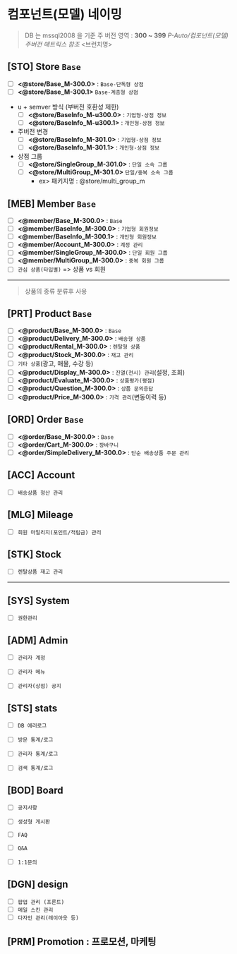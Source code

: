 # 컴포넌트(모델) 네이밍
> DB 는 mssql2008 을 기준 
> 주 버전 영역 : **300 ~ 399**
> *P-Auto/컴포넌트(모델) 주버전 매트릭스 참조*
> <브런치명>

## [STO] Store `Base`

- [ ] **<@store/Base_M-300.0>** : `Base-단독형 상점` 
- [ ] **<@store/Base_M-300.1>** `Base-계층형 상점` 
- u + semver 방식 (부버전 호환성 제한)
    - [ ] **<@store/BaseInfo_M-u300.0>** : `기업형-상점 정보`
    - [ ] **<@store/BaseInfo_M-u300.1>** : `개인형-상점 정보`
- 주버전 변경
    - [ ] **<@store/BaseInfo_M-301.0>** : `기업형-상점 정보`
    - [ ] **<@store/BaseInfo_M-301.1>** : `개인형-상점 정보`
- 상점 그룹
    + [ ] **<@store/SingleGroup_M-301.0>** : `단일 소속 그룹`
    + [ ] **<@store/MultiGroup_M-301.0>** `단일/중복 소속 그룹`
        - ex> 패키지명 : @store/multi_group_m


## [MEB] Member `Base`

- [ ] **<@member/Base_M-300.0>** : `Base`
- [ ] **<@member/BaseInfo_M-300.0>** : `기업형 회원정보`
- [ ] **<@member/BaseInfo_M-300.1>** : `개인형 회원정보`
- [ ] **<@member/Account_M-300.0>** : `계정 관리`
- [ ] **<@member/SingleGroup_M-300.0>** : `단일 회원 그룹`
- [ ] **<@member/MultiGroup_M-300.0>** : `중복 회원 그룹` 
- [ ] `관심 상품(타입별)`  => 상품 vs 회원

---
> 상품의 종류 분류후 사용 

## [PRT] Product `Base`
- [ ] **<@product/Base_M-300.0>** : `Base`
- [ ] **<@product/Delivery_M-300.0>** : `배송형 상품`
- [ ] **<@product/Rental_M-300.0>** : `렌탈형 상품`
- [ ] **<@product/Stock_M-300.0>** : `재고 관리`
- [ ] `기타 상품`(광고, 매물, 수강 등)
- [ ] **<@product/Display_M-300.0>** : `진열(전시) 관리`(설정, 조회)
- [ ] **<@product/Evaluate_M-300.0>** :  `상품평가(평점)` 
- [ ] **<@product/Question_M-300.0>** :  `상품 문의응답` 
- [ ] **<@product/Price_M-300.0>** :  `가격 관리`(변동이력 등)

## [ORD] Order `Base`
- [ ] **<@order/Base_M-300.0>** :  `Base`
- [ ] **<@order/Cart_M-300.0>** :  `장바구니`
- [ ] **<@order/SimpleDelivery_M-300.0>** :  `단순 배송상품 주문 관리`

## [ACC] Account
- [ ] `배송상품 정산 관리`

## [MLG] Mileage
- [ ] `회원 마일리지(포인트/적립금) 관리`

## [STK] Stock
- [ ] `렌탈상품 재고 관리`
  
---

## [SYS] System
- [ ] `권한관리`


## [ADM] Admin
- [ ] `관리자 계정`
- [ ] `관리자 메뉴`
- [ ] `관리자(상점) 공지`


## [STS] stats
- [ ] `DB 에러로그`
- [ ] `방문 통계/로그`
- [ ] `관리자 통계/로그`
- [ ] `검색 통계/로그`


## [BOD] Board
- [ ] `공지사항`
- [ ] `생성형 게시판`
- [ ] `FAQ`
- [ ] `Q&A`
- [ ] `1:1문의`


## [DGN] design
- [ ] `팝업 관리 (프론트)`
- [ ] `메일 스킨 관리`
- [ ] `다자인 관리(레이아웃 등)`

## [PRM] Promotion : 프로모션, 마케팅